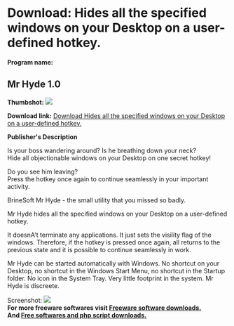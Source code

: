 # Download: Hides all the specified windows on your Desktop on a user-defined hotkey.

**Program name:**

## Mr Hyde 1.0

  
**Thumbshot:** ![](http://www.freewarefiles.com/screenshot/mrhyde_md.gif)   
  
**Download link:** [Download Hides all the specified windows on your Desktop on a user-defined hotkey.](http://freesoftwares.boysofts.com/Mr-Hyde_program_20282.html)  
  


**Publisher's Description**  
  


Is your boss wandering around? Is he breathing down your neck?  
Hide all objectionable windows on your Desktop on one secret hotkey! 

Do you see him leaving?  
Press the hotkey once again to continue seamlessly in your important activity.

BrineSoft Mr Hyde - the small utility that you missed so badly.

Mr Hyde hides all the specified windows on your Desktop on a user-defined hotkey.

It doesnA't terminate any applications. It just sets the visility flag of the windows. Therefore, if the hotkey is pressed once again, all returns to the previous state and it is possible to continue seamlessly in work.

Mr Hyde can be started automatically with Windows. No shortcut on your Desktop, no shortcut in the Windows Start Menu, no shortcut in the Startup folder. No icon in the System Tray. Very little footprint in the system. Mr Hyde is discreete. 

  
  
Screenshot: ![](http://www.freewarefiles.com/screenshot/mrhyde.gif)   
**For more freeware softwares visit [Freeware software downloads.](http://freesoftwares.boysofts.com/)**   
**And [Free softwares and php script downloads.](http://www.boysofts.com/)**
